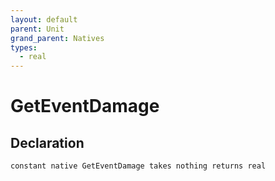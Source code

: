 ```yaml
---
layout: default
parent: Unit
grand_parent: Natives
types:
  - real
---
```


# GetEventDamage

## Declaration

```
constant native GetEventDamage takes nothing returns real
```